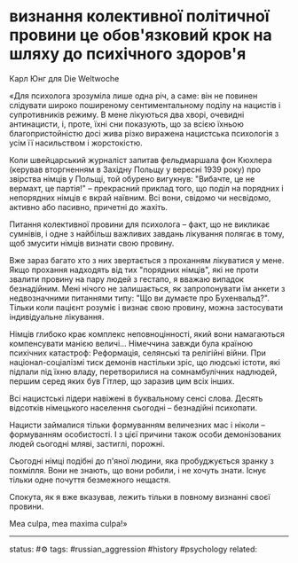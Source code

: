 # визнання колективної політичної провини це обов'язковий крок на шляху до психічного здоров'я 
Карл Юнг для Die Weltwoche

«Для психолога зрозуміла лише одна річ, а саме: він не повинен слідувати широко поширеному сентиментальному поділу на нацистів і супротивників режиму. В мене лікуються два хворі, очевидні антинацисти, і, проте, їхні сни показують, що за всією їхньою благопристойністю досі жива різко виражена нацистська психологія з усім її насильством і жорстокістю.

Коли швейцарський журналіст запитав фельдмаршала фон Кюхлера (керував вторгненням в Західну Польщу у вересні 1939 року) про звірства німців у Польщі, той обурено вигукнув: "Вибачте, це не вермахт, це партія!" – прекрасний приклад того, що поділ на порядних і непорядних німців є вкрай наївним. Всі вони, свідомо чи несвідомо, активно або пасивно, причетні до жахіть.

Питання колективної провини для психолога – факт, що не викликає сумнівів, і одне з найбільш важливих завдань лікування полягає в тому, щоб змусити німців визнати свою провину.

Вже зараз багато хто з них звертається з проханням лікуватися у мене. Якщо прохання надходять від тих "порядних німців", які не проти звалити провину на пару людей з гестапо, я вважаю випадок безнадійним. Мені нічого не залишається, як запропонувати їм анкети з недвозначними питаннями типу: "Що ви думаєте про Бухенвальд?". Тільки коли пацієнт розуміє і визнає свою провину, можна застосувати індивідуальне лікування.

Німців глибоко крає комплекс неповноцінності, який вони намагаються компенсувати манією величі... Німеччина завжди була країною психічних катастроф: Реформація, селянські та релігійні війни. При націонал-соціалізмі тиск демонів настільки зріс, що людські істоти, які підпали під їхню владу, перетворилися на сомнамбулічних надлюдей, першим серед яких був Гітлер, що заразив цим всіх інших.

Всі нацистські лідери навіжені в буквальному сенсі слова. Десять відсотків німецького населення сьогодні – безнадійні психопати.

Нацисти займалися тільки формуванням величезних мас і ніколи – формуванням особистості. І з цієї причини також особи демонізованих людей сьогодні мляві, застиглі, порожні.

Сьогодні німці подібні до п'яної людини, яка пробуджується зранку з похмілля. Вони не знають, що вони робили, і не хочуть знати. Існує тільки одне почуття безмежного нещастя.

Спокута, як я вже вказував, лежить тільки в повному визнанні своєї провини.

Меа culpa, mea maxima culpa!»

---
status: #⚙️ 
tags: #russian_aggression #history #psychology 
related: 